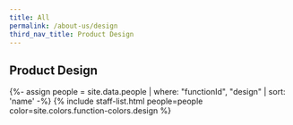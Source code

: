 ```yaml
---
title: All
permalink: /about-us/design
third_nav_title: Product Design
---
```


## **Product Design**

{%- assign people = site.data.people | where: "functionId", "design" | sort: 'name' -%}
{% include staff-list.html people=people color=site.colors.function-colors.design %}
